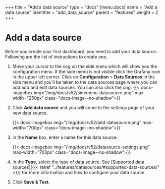 +++
title = "Add a data source"
type = "docs"
[menu.docs]
name = "Add a data source"
identifier = "add_data_source"
parent = "features"
weight = 2
+++

# Add a data source

Before you create your first dashboard, you need to add your data source. Following are the list of instructions to create one.

1. Move your cursor to the cog on the side menu which will show you the configuration menu. If the side menu is not visible click the Grafana icon in the upper left corner. Click on **Configuration** > **Data Sources** in the side menu and you'll be taken to the data sources page
   where you can add add and edit data sources. You can also click the cog.
{{< docs-imagebox img="/img/docs/v52/sidemenu-datasource.png" max-width="250px" class="docs-image--no-shadow">}}

1. Click **Add data source** and you will come to the settings page of your new data source.

    {{< docs-imagebox img="/img/docs/v52/add-datasource.png" max-width="700px" class="docs-image--no-shadow">}}

1. In the **Name** box, enter a name for this data source. 

    {{< docs-imagebox img="/img/docs/v52/datasource-settings.png" max-width="700px" class="docs-image--no-shadow">}}

1. In the **Type**, select the type of data source. See [Supported data sources]({{< relref "../features/datasources/#supported-data-sources/" >}}) for more information and how to configure your data source.

1. Click **Save & Test**.